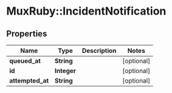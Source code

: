# MuxRuby::IncidentNotification

## Properties
Name | Type | Description | Notes
------------ | ------------- | ------------- | -------------
**queued_at** | **String** |  | [optional] 
**id** | **Integer** |  | [optional] 
**attempted_at** | **String** |  | [optional] 


